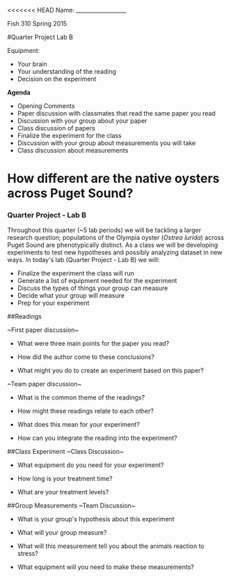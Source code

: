 <<<<<<< HEAD
Name: __________________

Fish 310 Spring 2015

#Quarter Project Lab B

Equipment:

- Your brain
- Your understanding of the reading
- Decision on the experiment

**Agenda**

- Opening Comments
- Paper discussion with classmates that read the same paper you read
- Discussion with your group about your paper
- Class discussion of papers
- Finalize the experiment for the class
- Discussion with your group about measurements you will take
- Class discussion about measurements

# How different are the native oysters across Puget Sound?
### Quarter Project - Lab B

Throughout this quarter (~5 lab periods) we will be tackling a larger research question; populations of the Olympia oyster (_Ostrea lurida_) across Puget Sound are phenotypically  distinct. As a class we will be developing experiments to test new hypotheses and possibly analyzing dataset in new ways.  In today's lab (Quarter Project - Lab B) we will: 


- Finalize the experiment the class will run
- Generate a list of equipment needed for the experiment
- Discuss the types of things your group can measure
- Decide what your group will measure
- Prep for your experiment



##Readings

~First paper discussion~

- What were three main points for the paper you read?

- How did the author come to these conclusions? 

- What might you do to create an experiment based on this paper?

~Team paper discussion~

- What is the common theme of the readings?

- How might these readings relate to each other?

- What does this mean for your experiment?

- How can you integrate the reading into the experiment?


##Class Experiment
~Class Discussion~

- What equipment do you need for your experiment? 

- How long is your treatment time?

- What are your treatment levels?

##Group Measurements
~Team Discussion~

- What is your group's hypothesis about this experiment

- What will your group measure?

- What will this measurement tell you about the animals reaction to stress?

- What equipment will you need to make these measurements?

